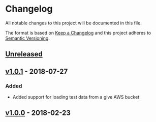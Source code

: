 # Changelog
All notable changes to this project will be documented in this file.

The format is based on [Keep a Changelog](http://keepachangelog.com/en/1.0.0/)
and this project adheres to [Semantic Versioning](http://semver.org/spec/v2.0.0.html).

## [Unreleased]

## [v1.0.1] - 2018-07-27

### Added

- Added support for loading test data from a give AWS bucket

## [v1.0.0] - 2018-02-23

[Unreleased]: https://github.com/nasa/cumulus-circleci-image/compare/v1.0.1...HEAD
[v1.0.1]: https://github.com/nasa/cumulus-circleci-image/compare/v1.0.0...v1.0.1
[v1.0.0]: https://github.com/nasa/cumulus-circleci-image/compare/6385165411a1239d77ea50e4e6d1855c02c53742...v1.0.0
